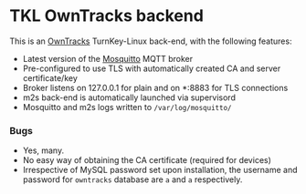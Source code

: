 # TKL OwnTracks backend

This is an [OwnTracks](http://owntracks.org) TurnKey-Linux back-end, with the following features:

* Latest version of the [Mosquitto](http://mosquitto.org) MQTT broker
* Pre-configured to use TLS with automatically created CA and server certificate/key
* Broker listens on 127.0.0.1 for plain and on *:8883 for TLS connections
* m2s back-end is automatically launched via supervisord
* Mosquitto and m2s logs written to `/var/log/mosquitto/`

### Bugs

* Yes, many.
* No easy way of obtaining the CA certificate (required for devices)
* Irrespective of MySQL password set upon installation, the username and password for `owntracks` database are `a` and `a` respectively.
